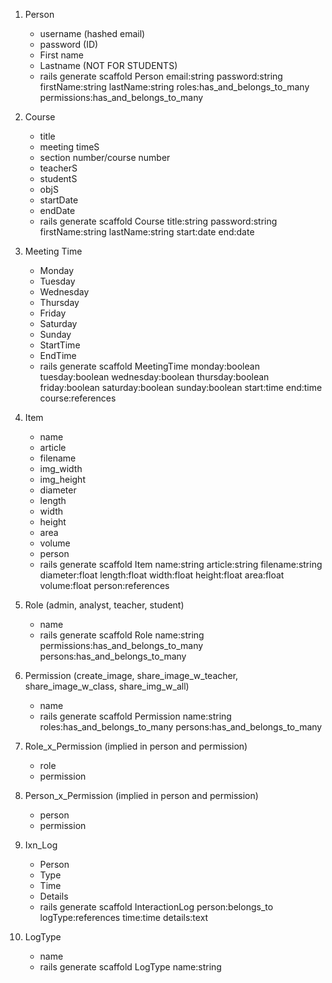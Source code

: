 1. Person
	* username (hashed email)
	* password (ID)
	* First name
	* Lastname (NOT FOR STUDENTS)
	* rails generate scaffold Person email:string password:string firstName:string lastName:string roles:has_and_belongs_to_many permissions:has_and_belongs_to_many

1. Course 
	* title
	* meeting timeS
	* section number/course number
	* teacherS
	* studentS
	* objS
	* startDate
	* endDate
	* rails generate scaffold Course title:string password:string firstName:string lastName:string start:date end:date


1. Meeting Time
	* Monday
	* Tuesday
	* Wednesday
	* Thursday
	* Friday
	* Saturday
	* Sunday
	* StartTime
	* EndTime
	* rails generate scaffold MeetingTime monday:boolean tuesday:boolean wednesday:boolean thursday:boolean friday:boolean saturday:boolean sunday:boolean start:time end:time course:references

1. Item
	* name
	* article
	* filename
	* img_width
	* img_height
	* diameter
	* length
	* width
	* height
	* area
	* volume
	* person
	* rails generate scaffold Item name:string article:string filename:string diameter:float length:float width:float height:float area:float volume:float person:references

1. Role (admin, analyst, teacher, student)
	* name
	* rails generate scaffold Role name:string permissions:has_and_belongs_to_many persons:has_and_belongs_to_many

1. Permission (create_image, share_image_w_teacher, share_image_w_class, share_img_w_all)
	* name
	* rails generate scaffold Permission name:string roles:has_and_belongs_to_many persons:has_and_belongs_to_many

1. Role_x_Permission (implied in person and permission)
	* role
	* permission

1. Person_x_Permission (implied in person and permission)
	* person
	* permission

1. Ixn_Log
	* Person
	* Type
	* Time
	* Details
	* rails generate scaffold InteractionLog person:belongs_to logType:references time:time details:text

1. LogType
	* name
	* rails generate scaffold LogType name:string 